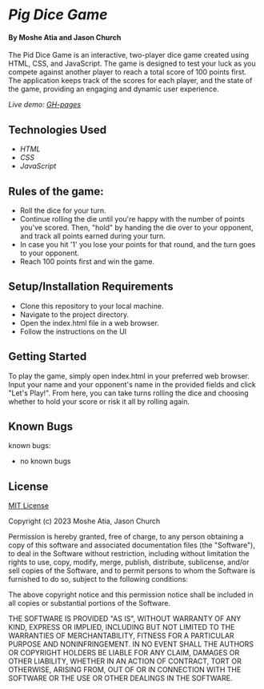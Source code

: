 # _Pig Dice Game_

#### By **Moshe Atia and Jason Church**

The Pid Dice Game is an interactive, two-player dice game created using HTML, CSS, and JavaScript. The game is designed to test your luck as you compete against another player to reach a total score of 100 points first. The application keeps track of the scores for each player, and the state of the game, providing an engaging and dynamic user experience.

_Live demo: [GH-pages](#)_

## Technologies Used

* _HTML_
* _CSS_
* _JavaScript_

## Rules of the game:
* Roll the dice for your turn.
* Continue rolling the die until you're happy with the number of points you've scored. Then, "hold" by handing the die over to your opponent, and track all points earned during your turn.
* In case you hit '1' you lose your points for that round, and the turn goes to your opponent.
* Reach 100 points first and win the game.

## Setup/Installation Requirements

* Clone this repository to your local machine.
* Navigate to the project directory.
* Open the index.html file in a web browser.
* Follow the instructions on the UI

## Getting Started
To play the game, simply open index.html in your preferred web browser. Input your name and your opponent's name in the provided fields and click "Let's Play!". From here, you can take turns rolling the dice and choosing whether to hold your score or risk it all by rolling again.

## Known Bugs

known bugs:
* no known bugs

## License

[MIT License](https://choosealicense.com/licenses/mit/)

Copyright (c) 2023 Moshe Atia, Jason Church

Permission is hereby granted, free of charge, to any person obtaining a copy
of this software and associated documentation files (the "Software"), to deal
in the Software without restriction, including without limitation the rights
to use, copy, modify, merge, publish, distribute, sublicense, and/or sell
copies of the Software, and to permit persons to whom the Software is
furnished to do so, subject to the following conditions:

The above copyright notice and this permission notice shall be included in all
copies or substantial portions of the Software.

THE SOFTWARE IS PROVIDED "AS IS", WITHOUT WARRANTY OF ANY KIND, EXPRESS OR
IMPLIED, INCLUDING BUT NOT LIMITED TO THE WARRANTIES OF MERCHANTABILITY,
FITNESS FOR A PARTICULAR PURPOSE AND NONINFRINGEMENT. IN NO EVENT SHALL THE
AUTHORS OR COPYRIGHT HOLDERS BE LIABLE FOR ANY CLAIM, DAMAGES OR OTHER
LIABILITY, WHETHER IN AN ACTION OF CONTRACT, TORT OR OTHERWISE, ARISING FROM,
OUT OF OR IN CONNECTION WITH THE SOFTWARE OR THE USE OR OTHER DEALINGS IN THE
SOFTWARE.